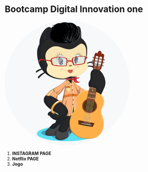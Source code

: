 # Bootcamp Digital Innovation one

<img style = "border-radius:50%" src="./64222877.png">
<ol>
  <li><b>INSTAGRAM PAGE</b></li>
  <li><b>Netflix PAGE</b></li>
  <li><b>Jogo</b></li>
</ol>
